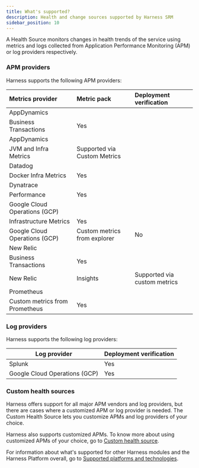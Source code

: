 ```yaml
---
title: What's supported?
description: Health and change sources supported by Harness SRM
sidebar_position: 10
---
```


A Health Source monitors changes in health trends of the service using metrics and logs collected from Application Performance Monitoring (APM) or log providers respectively.


### APM providers

Harness supports the following APM providers:


| Metrics provider          | Metric pack                  | Deployment verification      |
| :----------------------------- | :--------------------------- | :--------------------------- |
| AppDynamics                    |                              |                              |
| Business Transactions          | Yes                          |                              |
| AppDynamics                    |                              |                              |
| JVM and Infra Metrics          | Supported via Custom Metrics |                              |
| Datadog                        |                              |                              |
| Docker Infra Metrics           | Yes                          |                              |
| Dynatrace                      |                              |                              |
| Performance                    | Yes                          |                              |
| Google Cloud Operations (GCP)  |                              |                              |
| Infrastructure Metrics         | Yes                          |                              |
| Google Cloud Operations (GCP)  | Custom metrics from explorer | No                           |
| New Relic                      |                              |                              |
| Business Transactions          | Yes                          |                              |
| New Relic                      | Insights                     | Supported via custom metrics |
| Prometheus                     |                              |                              |
| Custom metrics from Prometheus | Yes                          |                              |


### Log providers

Harness supports the following log providers:

| Log provider | Deployment verification |
| ------------ | ----------------------- |
| Splunk       | Yes                     |
| Google Cloud Operations (GCP)             |            Yes             |


### Custom health sources

Harness offers support for all major APM vendors and log providers, but there are cases where a customized APM or log provider is needed. The Custom Health Source lets you customize APMs and log providers of your choice.

Harness also supports customized APMs. To know more about using customized APMs of your choice, go to [Custom health source](../verify/configure-cv/verify-deployments-with-custom-health-metrics.md).


For information about what's supported for other Harness modules and the Harness Platform overall, go to [Supported platforms and technologies](/docs/getting-started/supported-platforms-and-technologies.md).



